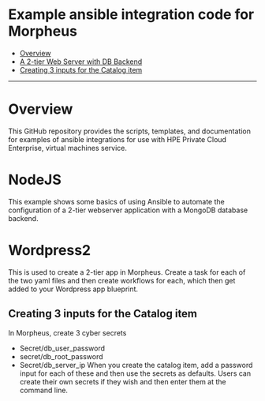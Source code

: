 Example ansible integration code for Morpheus
===============================================

* [Overview](#overview)
* [A 2-tier Web Server with DB Backend](#A-2-tier-web-server-with-database-backend)
* [Creating 3 inputs for the Catalog item](#creating-3-inputs-for-the-catalog-item)

----------------------------------

# Overview

This GitHub repository provides the scripts, templates, and documentation for examples of ansible integrations for use with HPE Private Cloud Enterprise, virtual machines service.

# NodeJS
This example shows some basics of using Ansible to automate the configuration of a 2-tier webserver application with a MongoDB database backend.

# Wordpress2
This is used to create a 2-tier app in Morpheus. Create a task for each of the two yaml files and then create workflows for each, which then get added to your Wordpress app blueprint.

## Creating 3 inputs for the Catalog item
In Morpheus, create 3 cyber secrets
* Secret/db_user_password
* secret/db_root_password
* Secret/db_server_ip
When you create the catalog item, add a password input for each of these and then use the secrets as defaults. Users can create their own secrets if they wish and then enter them at the command line.

